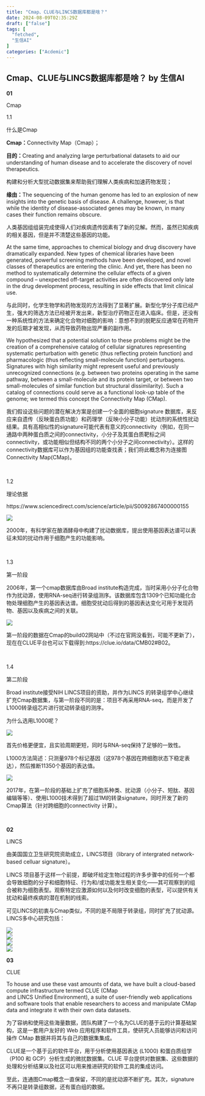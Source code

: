 ```yaml
---
title: "Cmap、CLUE与LINCS数据库都是啥？"
date: 2024-08-09T02:35:29Z
draft: ["false"]
tags: [
  "fetched",
  "生信AI"
]
categories: ["Acdemic"]
---
```

Cmap、CLUE与LINCS数据库都是啥？ by 生信AI
------
<div><section><section powered-by="xiumi.us"><section><section powered-by="xiumi.us"><section><section powered-by="xiumi.us"><p><strong>01</strong></p></section></section><section><section powered-by="xiumi.us"><p>Cmap</p></section></section></section></section></section><section powered-by="xiumi.us"><section><section powered-by="xiumi.us"><section><section powered-by="xiumi.us"><p>1.1</p></section></section></section></section><section><section powered-by="xiumi.us"><p>什么是Cmap</p></section></section></section><section powered-by="xiumi.us"><p><strong>Cmap：</strong><span>Connectivity Map（Cmap）；</span><br></p><p><strong>目的：</strong><span>Creating and analyzing large perturbational datasets to aid our understanding of human disease and to accelerate the discovery of novel therapeutics.</span></p><p><span>构建和分析大型扰动数据集来帮助我们理解人类疾病和加速药物发现；</span></p><p><strong>缘由：</strong><span>The sequencing of the human genome has led to an explosion of new insights into the genetic basis of disease. A challenge, however, is that while the identity of disease-associated genes may be known, in many cases their function remains obscure.</span></p><p><span>人类基因组组装完成使得人们对疾病遗传因素有了新的见解。然而，虽然已知疾病的相关基因，但是并不清楚这些基因的功能。</span></p><p><span>At the same time, approaches to chemical biology and drug discovery have dramatically expanded. New types of chemical libraries have been generated, powerful screening methods have been developed, and novel classes of therapeutics are entering the clinic. And yet, there has been no method to systematically determine the cellular effects of a given compound – unexpected off-target activities are often discovered only late in the drug development process, resulting in side effects that limit clinical use.</span></p><p><span>与此同时，化学生物学和药物发现的方法得到了显著扩展。新型化学分子库已经产生，强大的筛选方法已经被开发出来，新型治疗药物正在进入临床。但是，还没有一种系统性的方法来确定化合物对细胞的影响：意想不到的脱靶反应通常在药物开发的后期才被发现，从而导致药物出现严重的副作用。</span></p><p><span>We hypothesized that a potential solution to these problems might be the creation of a comprehensive catalog of cellular signatures representing systematic perturbation with genetic (thus reflecting protein function) and pharmacologic (thus reflecting small-molecule function) perturbagens. Signatures with high similarity might represent useful and previously unrecognized connections (e.g. between two proteins operating in the same pathway, between a small-molecule and its protein target, or between two small-molecules of similar function but structural dissimilarity). Such a catalog of connections could serve as a functional look-up table of the genome; we termed this concept the Connectivity Map (CMap).</span></p><p><span>我们假设这些问题的潜在解决方案是创建一个全面的细胞signature 数据库，来反应来自遗传（反映蛋白质功能）和药理学（反映小分子功能）扰动剂的系统性扰动结果。具有高相似性的signature可能代表有意义的connectivity（例如，在同一通路中两种蛋白质之间的connectivity，小分子及其蛋白质靶标之间connectivity，或功能相似但结构不同的两个小分子之间connectivity）。这样的connectivity数据库可以作为基因组的功能查找表；我们将此概念称为连接图 Connectivity Map(CMap)。</span></p></section><p powered-by="xiumi.us"><br></p><section powered-by="xiumi.us"><section><section powered-by="xiumi.us"><section><section powered-by="xiumi.us"><p>1.2</p></section></section></section></section><section><section powered-by="xiumi.us"><p>理论依据</p></section></section></section><p powered-by="xiumi.us">https://www.sciencedirect.com/science/article/pii/S0092867400000155</p><section powered-by="xiumi.us"><section><img data-ratio="0.6212962962962963" data-s="300,640" data-src="https://mmbiz.qpic.cn/sz_mmbiz_png/MgJzx8xDcsibcH8a0Xib55nX9zbu9kBAsT2H1g68LWochXhK3qDFeFX6T90HHuXjCVvbdHewT553LMC6D6tYSAIQ/640?wx_fmt=png" data-type="png" data-w="1080" src="https://mmbiz.qpic.cn/sz_mmbiz_png/MgJzx8xDcsibcH8a0Xib55nX9zbu9kBAsT2H1g68LWochXhK3qDFeFX6T90HHuXjCVvbdHewT553LMC6D6tYSAIQ/640?wx_fmt=png"></section></section><p powered-by="xiumi.us">2000年，有科学家在酿酒酵母中构建了扰动数据库，提出使用基因表达谱可以表征未知的扰动作用于细胞产生的功能影响。</p><p powered-by="xiumi.us"><br></p><section powered-by="xiumi.us"><section><section powered-by="xiumi.us"><section><section powered-by="xiumi.us"><p>1.3</p></section></section></section></section><section><section powered-by="xiumi.us"><p>第一阶段</p></section></section></section><p powered-by="xiumi.us">2006年，第一个cmap数据库由Broad institute构造完成，当时采用小分子化合物作为扰动源，使用RNA-seq进行转录组测序。该数据库包含1309个已知功能化合物处理细胞产生的基因表达谱。细胞受扰动后得到的基因表达变化可用于发现药物、基因以及疾病之间的关联。</p><section powered-by="xiumi.us"><section><img data-ratio="0.32407407407407407" data-s="300,640" data-src="https://mmbiz.qpic.cn/sz_mmbiz_png/MgJzx8xDcsibcH8a0Xib55nX9zbu9kBAsTAxbVUlJ2g8qfwbRiaGTtqeDKibXBw8xCOib8hA6XFMdK98DhhiaOlEhwNg/640?wx_fmt=png" data-type="png" data-w="1080" src="https://mmbiz.qpic.cn/sz_mmbiz_png/MgJzx8xDcsibcH8a0Xib55nX9zbu9kBAsTAxbVUlJ2g8qfwbRiaGTtqeDKibXBw8xCOib8hA6XFMdK98DhhiaOlEhwNg/640?wx_fmt=png"></section></section><section powered-by="xiumi.us"><p>第一阶段的数据在Cmap的build02网站中（不过在官网没看到，可能不更新了），现在在CLUE平台也可以下载得到:https://clue.io/data/CMB02#B02。</p><p><br></p></section><section powered-by="xiumi.us"><section><section powered-by="xiumi.us"><section><section powered-by="xiumi.us"><p>1.4</p></section></section></section></section><section><section powered-by="xiumi.us"><p>第二阶段</p></section></section></section><section powered-by="xiumi.us"><p>Broad institute接受NIH LINCS项目的资助，并作为LINCS 的转录组学中心继续扩充Cmap数据集，与第一阶段不同的是：项目不再采用RNA-seq，而是开发了L1000转录组芯片进行扰动转录组的测序。</p><p>为什么选用L1000呢？</p></section><section powered-by="xiumi.us"><section><img data-ratio="0.514" data-s="300,640" data-src="https://mmbiz.qpic.cn/sz_mmbiz_jpg/MgJzx8xDcsibcH8a0Xib55nX9zbu9kBAsTu2MAHInnsf0wBpVGIH6KxRYBhDySR0kiad2CLrCTPRu363hibVI40hdw/640?wx_fmt=jpeg" data-type="jpeg" data-w="1000" src="https://mmbiz.qpic.cn/sz_mmbiz_jpg/MgJzx8xDcsibcH8a0Xib55nX9zbu9kBAsTu2MAHInnsf0wBpVGIH6KxRYBhDySR0kiad2CLrCTPRu363hibVI40hdw/640?wx_fmt=jpeg"></section></section><section powered-by="xiumi.us"><p>首先价格更便宜，且实验周期更短，同时与RNA-seq保持了足够的一致性。</p><p>L1000方法简述：只测量978个标记基因（这978个基因在跨细胞状态下稳定表达），然后推断11350个基因的表达值。</p></section><section powered-by="xiumi.us"><section><img data-ratio="0.4722222222222222" data-s="300,640" data-src="https://mmbiz.qpic.cn/sz_mmbiz_png/MgJzx8xDcsibcH8a0Xib55nX9zbu9kBAsTmZLmWsSUzSrjia1qXT7RaWJIq1gZV1TMSM9hNibNAprdLialiaAHFaic49A/640?wx_fmt=png" data-type="png" data-w="1080" src="https://mmbiz.qpic.cn/sz_mmbiz_png/MgJzx8xDcsibcH8a0Xib55nX9zbu9kBAsTmZLmWsSUzSrjia1qXT7RaWJIq1gZV1TMSM9hNibNAprdLialiaAHFaic49A/640?wx_fmt=png"></section></section><section powered-by="xiumi.us"><p>2017年，在第一阶段的基础上扩充了细胞系种类、扰动源（小分子、短肽、基因编辑等等）、使用L1000技术得到了超过1M的转录signature，同时开发了新的Cmap算法（针对跨细胞的connectivity 计算）。</p><p><br></p></section><section powered-by="xiumi.us"><section><section powered-by="xiumi.us"><section><section powered-by="xiumi.us"><p><strong>02</strong></p></section></section><section><section powered-by="xiumi.us"><p>LINCS</p></section></section></section></section></section><section powered-by="xiumi.us"><p>由美国国立卫生研究院资助成立，LINCS项目（library of intergrated network- based celluar signature）。</p><p>LINCS 项目基于这样一个前提，即破坏给定生物过程的许多步骤中的任何一个都会导致细胞的分子和细胞特征、行为和/或功能发生相关变化——其可观察到的组合被称为细胞表型。观察特定应激源如何以及何时改变细胞的表型，可以提供有关扰动和最终疾病的潜在机制的线索。<br></p><p>可见LINCS的初衷与Cmap类似，不同的是不局限于转录组，同时扩充了扰动源。LINCS多中心研究包括：</p></section><section powered-by="xiumi.us"><section><img data-ratio="0.5675925925925925" data-s="300,640" data-src="https://mmbiz.qpic.cn/sz_mmbiz_png/MgJzx8xDcsibcH8a0Xib55nX9zbu9kBAsTXrcQdWP10dakS9CYM0f9U9zF6tibicKsxiaAibwF9cSDdvj4USDMAtFxTg/640?wx_fmt=png" data-type="png" data-w="1080" src="https://mmbiz.qpic.cn/sz_mmbiz_png/MgJzx8xDcsibcH8a0Xib55nX9zbu9kBAsTXrcQdWP10dakS9CYM0f9U9zF6tibicKsxiaAibwF9cSDdvj4USDMAtFxTg/640?wx_fmt=png"></section></section><section powered-by="xiumi.us"><section><img data-ratio="0.8351851851851851" data-s="300,640" data-src="https://mmbiz.qpic.cn/sz_mmbiz_png/MgJzx8xDcsibcH8a0Xib55nX9zbu9kBAsTZV1lNGewjbiauZJA9AYJdjg8TfrLlfQFfjmRbicB0X6CHL81nn37Fgqw/640?wx_fmt=png" data-type="png" data-w="1080" src="https://mmbiz.qpic.cn/sz_mmbiz_png/MgJzx8xDcsibcH8a0Xib55nX9zbu9kBAsTZV1lNGewjbiauZJA9AYJdjg8TfrLlfQFfjmRbicB0X6CHL81nn37Fgqw/640?wx_fmt=png"></section></section><section powered-by="xiumi.us"><section><img data-ratio="0.3314814814814815" data-s="300,640" data-src="https://mmbiz.qpic.cn/sz_mmbiz_png/MgJzx8xDcsibcH8a0Xib55nX9zbu9kBAsTlqKo1XvT6owKkiaz4O0IHeVTkMowZ1C51m7EVYibN73kLmAsqPBGLQng/640?wx_fmt=png" data-type="png" data-w="1080" src="https://mmbiz.qpic.cn/sz_mmbiz_png/MgJzx8xDcsibcH8a0Xib55nX9zbu9kBAsTlqKo1XvT6owKkiaz4O0IHeVTkMowZ1C51m7EVYibN73kLmAsqPBGLQng/640?wx_fmt=png"></section></section><section powered-by="xiumi.us"><section><img data-ratio="0.5" data-s="300,640" data-src="https://mmbiz.qpic.cn/sz_mmbiz_png/MgJzx8xDcsibcH8a0Xib55nX9zbu9kBAsTEMjLkxQlhDgEW1eoRrZiaUxlfoNGicup5w0vRfoxj15qr8mY4rlQIt0Q/640?wx_fmt=png" data-type="png" data-w="1080" src="https://mmbiz.qpic.cn/sz_mmbiz_png/MgJzx8xDcsibcH8a0Xib55nX9zbu9kBAsTEMjLkxQlhDgEW1eoRrZiaUxlfoNGicup5w0vRfoxj15qr8mY4rlQIt0Q/640?wx_fmt=png"></section></section><section powered-by="xiumi.us"><section><section powered-by="xiumi.us"><section><section powered-by="xiumi.us"><p><strong>03</strong></p></section></section><section><section powered-by="xiumi.us"><p>CLUE</p></section></section></section></section></section><section powered-by="xiumi.us"><p>To house and use these vast amounts of data, we have built a cloud-based compute infrastructure termed CLUE (CMap  and LINCS Unified Environment), a suite of user-friendly web applications and software tools that enable researchers to access and manipulate CMap data and integrate it with their own data datasets.</p><p>为了容纳和使用这些海量数据，团队构建了一个名为CLUE的基于云的计算基础架构，这是一套用户友好的 Web 应用程序和软件工具，使研究人员能够访问和访问操作 CMap 数据并将其与自己的数据集集成。</p></section><section powered-by="xiumi.us"><p>CLUE是一个基于云的软件平台，用于分析使用基因表达 (L1000) 和蛋白质组学（P100 和 GCP）分析生成的微扰数据集。CLUE 平台提供对数据集、这些数据的处理和分析结果以及社区可以用来推进研究的软件工具的集成访问。</p><p>至此，连通图Cmap概念一直保留，不同的是扰动源不断扩充。其次，signature不再只是转录组数据，还有蛋白组的数据。</p><p><br></p></section><section powered-by="xiumi.us"><section><section><section powered-by="xiumi.us"><section><section powered-by="xiumi.us"><section><svg viewbox="0 0 1 1"></svg></section></section></section><section><section powered-by="xiumi.us"><section><svg viewbox="0 0 1 1"></svg></section></section></section><section><section powered-by="xiumi.us"><section><svg viewbox="0 0 1 1"></svg></section></section></section><section><section powered-by="xiumi.us"><section><svg viewbox="0 0 1 1"></svg></section></section></section><section><section powered-by="xiumi.us"><section><svg viewbox="0 0 1 1"></svg></section></section></section></section></section></section></section><section powered-by="xiumi.us"><section><p><strong>参考资料</strong></p></section></section><section powered-by="xiumi.us"><section><section powered-by="xiumi.us"><section><section powered-by="xiumi.us"><section><svg viewbox="0 0 1 1"></svg></section></section></section><section><section powered-by="xiumi.us"><section><svg viewbox="0 0 1 1"></svg></section></section></section><section><section powered-by="xiumi.us"><section><svg viewbox="0 0 1 1"></svg></section></section></section><section><section powered-by="xiumi.us"><section><svg viewbox="0 0 1 1"></svg></section></section></section><section><section powered-by="xiumi.us"><section><svg viewbox="0 0 1 1"></svg></section></section></section></section></section></section><section powered-by="xiumi.us"><p>cmap：https://www.broadinstitute.org/connectivity-map-cmap</p><p>cmap：https://www.sciencedirect.com/science/article/pii/S0092867400000155</p></section><section powered-by="xiumi.us"><p>LINCS：https://lincsproject.org/LINCS/about</p><p>CLUE：https://clue.io</p></section><p powered-by="xiumi.us"><br></p><p powered-by="xiumi.us"><br></p></section><p><br></p><p><mp-style-type data-value="3"></mp-style-type></p></div>  
<hr>
<a href="https://mp.weixin.qq.com/s/F2IDvBtnDiR1QfaaMyiBwA",target="_blank" rel="noopener noreferrer">原文链接</a>
